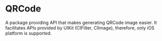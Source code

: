 # QRCode

A package providing API that makes generating QRCode image easier. It facilitates APIs provided by UIKit (CIFilter, CIImage), therefore, only iOS platform is supported.
